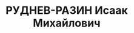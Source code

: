 ---
title: РУДНЕВ-РАЗИН Исаак Михайлович
description: в 1925 отв.ред. журнала "Смена", автор книги  «Убийство комсомольца Каминского»,
  вышедшей в 1925 году
---